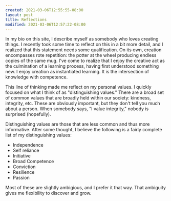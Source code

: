 ```yaml
---
created: 2021-03-06T12:55:55-08:00
layout: post
title: Reflections
modified: 2021-03-06T12:57:22-08:00
---
```

In my bio on this site, I describe myself as somebody who loves creating things. I recently took some time to reflect on this in a bit more detail, and I realized that this statement needs some qualification. On its own, creation encompasses rote repetition: the potter at the wheel producing endless copies of the same mug. I've come to realize that I enjoy the creative act as the culmination of a learning process, having first understood something new. I enjoy creation as instantiated learning. It is the intersection of knowledge with competence. 

This line of thinking made me reflect on my personal values. I quickly focused on what I think of as "distinguishing values." There are a broad set of common values that are broadly held within our society: kindness, integrity, etc. These are obviously important, but they don't tell you much about a person. When somebody says, "I value integrity," nobody is surprised (hopefully). 

Distinguishing values are those that are less common and thus more informative. After some thought, I believe the following is a fairly complete list of my distinguishing values:

- Independence 
- Self reliance
- Initiative
- Broad Competence 
- Conviction
- Resilience 
- Passion 

Most of these are slightly ambigious, and I prefer it that way. That ambiguity gives me flexibility to discover and grow.
